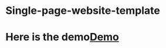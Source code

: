 # Single-page-website-template
# Here is the demo<a href='https://akshaymatre949.github.io/Single-page-website-template/'>Demo</a> 

